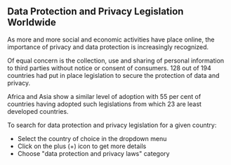 ## Data Protection and Privacy Legislation Worldwide

As more and more social and economic activities have place online, the importance of privacy and data protection is increasingly recognized.

Of equal concern is the collection, use and sharing of personal information to third parties without notice or consent of consumers. 128 out of 194 countries had put in place legislation to secure the protection of data and privacy.

Africa and Asia show a similar level of adoption with 55 per cent of countries having adopted such legislations from which 23 are least developed countries.

To search for data protection and privacy legislation for a given country: 
* Select the country of choice in the dropdown menu
* Click on the plus (+) icon to get more details 
* Choose  "data protection and privacy laws" category